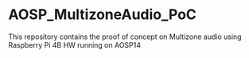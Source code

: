 # AOSP_MultizoneAudio_PoC
This repository contains the proof of concept on Multizone audio using Raspberry Pi 4B HW running on AOSP14
